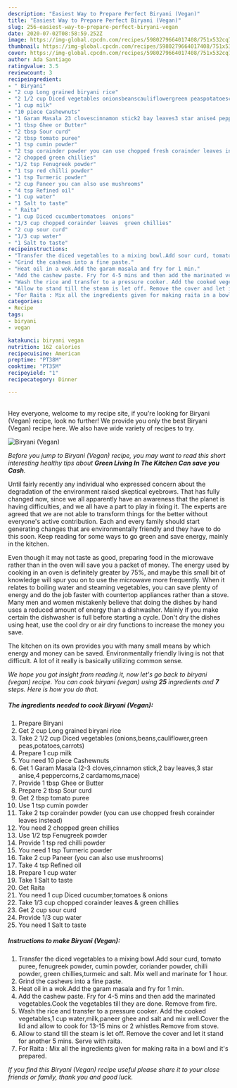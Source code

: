```yaml
---
description: "Easiest Way to Prepare Perfect Biryani (Vegan)"
title: "Easiest Way to Prepare Perfect Biryani (Vegan)"
slug: 256-easiest-way-to-prepare-perfect-biryani-vegan
date: 2020-07-02T08:58:59.252Z
image: https://img-global.cpcdn.com/recipes/5980279664017408/751x532cq70/biryani-vegan-recipe-main-photo.jpg
thumbnail: https://img-global.cpcdn.com/recipes/5980279664017408/751x532cq70/biryani-vegan-recipe-main-photo.jpg
cover: https://img-global.cpcdn.com/recipes/5980279664017408/751x532cq70/biryani-vegan-recipe-main-photo.jpg
author: Ada Santiago
ratingvalue: 3.5
reviewcount: 3
recipeingredient:
- " Biryani"
- "2 cup Long grained biryani rice"
- "2 1/2 cup Diced vegetables onionsbeanscauliflowergreen peaspotatoescarrots"
- "1 cup milk"
- "10 piece Cashewnuts"
- "1 Garam Masala 23 clovescinnamon stick2 bay leaves3 star anise4 peppercorns2 cardamomsmace"
- "1 tbsp Ghee or Butter"
- "2 tbsp Sour curd"
- "2 tbsp tomato puree"
- "1 tsp cumin powder"
- "2 tsp corainder powder you can use chopped fresh corainder leaves instead"
- "2 chopped green chillies"
- "1/2 tsp Fenugreek powder"
- "1 tsp red chilli powder"
- "1 tsp Turmeric powder"
- "2 cup Paneer you can also use mushrooms"
- "4 tsp Refined oil"
- "1 cup water"
- "1 Salt to taste"
- " Raita"
- "1 cup Diced cucumbertomatoes  onions"
- "1/3 cup chopped corainder leaves  green chillies"
- "2 cup sour curd"
- "1/3 cup water"
- "1 Salt to taste"
recipeinstructions:
- "Transfer the diced vegetables to a mixing bowl.Add sour curd, tomato puree, fenugreek powder, cumin powder, coriander powder, chilli powder, green chillies,turmeic and salt. Mix well and marinate for 1 hour."
- "Grind the cashews into a fine paste."
- "Heat oil in a wok.Add the garam masala and fry for 1 min."
- "Add the cashew paste. Fry for 4-5 mins and then add the marinated vegetables.Cook the vegetables till they are done. Remove from fire."
- "Wash the rice and transfer to a pressure cooker. Add the cooked vegetables,1 cup water,milk,paneer ghee and salt and mix well.Cover the lid and allow to cook for 13-15 mins or 2 whistles.Remove from stove."
- "Allow to stand till the steam is let off. Remove the cover and let it stand for another 5 mins. Serve with raita."
- "For Raita : Mix all the ingredients given for making raita in a bowl and it&#39;s prepared."
categories:
- Recipe
tags:
- biryani
- vegan

katakunci: biryani vegan 
nutrition: 162 calories
recipecuisine: American
preptime: "PT38M"
cooktime: "PT35M"
recipeyield: "1"
recipecategory: Dinner

---
```

<br>
Hey everyone, welcome to my recipe site, if you're looking for Biryani (Vegan) recipe, look no further! We provide you only the best Biryani (Vegan) recipe here. We also have wide variety of recipes to try.
<br>


![Biryani (Vegan)](https://img-global.cpcdn.com/recipes/5980279664017408/751x532cq70/biryani-vegan-recipe-main-photo.jpg)

<i>Before you jump to Biryani (Vegan) recipe, you may want to read this short interesting healthy tips about 
<strong>Green Living In The Kitchen Can save you Cash</strong>.</i>
</br>

Until fairly recently any individual who expressed concern about the degradation of the environment raised skeptical eyebrows. That has fully changed now, since we all apparently have an awareness that the planet is having difficulties, and we all have a part to play in fixing it. The experts are agreed that we are not able to transform things for the better without everyone's active contribution. Each and every family should start generating changes that are environmentally friendly and they have to do this soon. Keep reading for some ways to go green and save energy, mainly in the kitchen.

Even though it may not taste as good, preparing food in the microwave rather than in the oven will save you a packet of money. The energy used by cooking in an oven is definitely greater by 75%, and maybe this small bit of knowledge will spur you on to use the microwave more frequently. When it relates to boiling water and steaming vegetables, you can save plenty of energy and do the job faster with countertop appliances rather than a stove. Many men and women mistakenly believe that doing the dishes by hand uses a reduced amount of energy than a dishwasher. Mainly if you make certain the dishwasher is full before starting a cycle. Don't dry the dishes using heat, use the cool dry or air dry functions to increase the money you save.

The kitchen on its own provides you with many small means by which energy and money can be saved. Environmentally friendly living is not that difficult. A lot of it really is basically utilizing common sense.


<i>We hope you got insight from reading it, now let's go back to biryani (vegan) recipe. You can cook biryani (vegan) using <strong>25</strong> ingredients and <strong>7</strong> steps. Here is how you do that.
</i>

##### The ingredients needed to cook Biryani (Vegan):

1. Prepare  Biryani
1. Get 2 cup Long grained biryani rice
1. Take 2 1/2 cup Diced vegetables (onions,beans,cauliflower,green peas,potatoes,carrots)
1. Prepare 1 cup milk
1. You need 10 piece Cashewnuts
1. Get 1 Garam Masala (2-3 cloves,cinnamon stick,2 bay leaves,3 star anise,4 peppercorns,2 cardamoms,mace)
1. Provide 1 tbsp Ghee or Butter
1. Prepare 2 tbsp Sour curd
1. Get 2 tbsp tomato puree
1. Use 1 tsp cumin powder
1. Take 2 tsp corainder powder (you can use chopped fresh corainder leaves instead)
1. You need 2 chopped green chillies
1. Use 1/2 tsp Fenugreek powder
1. Provide 1 tsp red chilli powder
1. You need 1 tsp Turmeric powder
1. Take 2 cup Paneer (you can also use mushrooms)
1. Take 4 tsp Refined oil
1. Prepare 1 cup water
1. Take 1 Salt to taste
1. Get  Raita
1. You need 1 cup Diced cucumber,tomatoes &amp; onions
1. Take 1/3 cup chopped corainder leaves &amp; green chillies
1. Get 2 cup sour curd
1. Provide 1/3 cup water
1. You need 1 Salt to taste


##### Instructions to make Biryani (Vegan):

1. Transfer the diced vegetables to a mixing bowl.Add sour curd, tomato puree, fenugreek powder, cumin powder, coriander powder, chilli powder, green chillies,turmeic and salt. Mix well and marinate for 1 hour.
1. Grind the cashews into a fine paste.
1. Heat oil in a wok.Add the garam masala and fry for 1 min.
1. Add the cashew paste. Fry for 4-5 mins and then add the marinated vegetables.Cook the vegetables till they are done. Remove from fire.
1. Wash the rice and transfer to a pressure cooker. Add the cooked vegetables,1 cup water,milk,paneer ghee and salt and mix well.Cover the lid and allow to cook for 13-15 mins or 2 whistles.Remove from stove.
1. Allow to stand till the steam is let off. Remove the cover and let it stand for another 5 mins. Serve with raita.
1. For Raita : Mix all the ingredients given for making raita in a bowl and it&#39;s prepared.


<i>If you find this Biryani (Vegan) recipe useful please share it to your close friends or family, thank you and good luck.</i>
